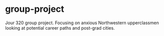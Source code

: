 # group-project
Jour 320 group project. Focusing on anxious Northwestern upperclassmen looking at potential career paths and post-grad cities.
